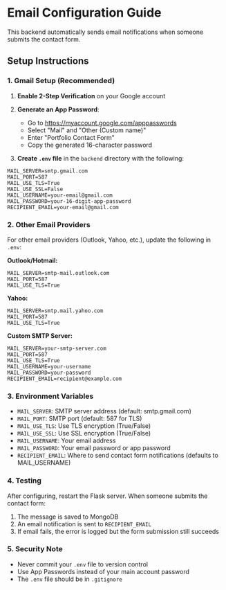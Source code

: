 # Email Configuration Guide

This backend automatically sends email notifications when someone submits the contact form.

## Setup Instructions

### 1. Gmail Setup (Recommended)

1. **Enable 2-Step Verification** on your Google account
2. **Generate an App Password**:
   - Go to https://myaccount.google.com/apppasswords
   - Select "Mail" and "Other (Custom name)"
   - Enter "Portfolio Contact Form"
   - Copy the generated 16-character password

3. **Create `.env` file** in the `backend` directory with the following:

```env
MAIL_SERVER=smtp.gmail.com
MAIL_PORT=587
MAIL_USE_TLS=True
MAIL_USE_SSL=False
MAIL_USERNAME=your-email@gmail.com
MAIL_PASSWORD=your-16-digit-app-password
RECIPIENT_EMAIL=your-email@gmail.com
```

### 2. Other Email Providers

For other email providers (Outlook, Yahoo, etc.), update the following in `.env`:

**Outlook/Hotmail:**
```env
MAIL_SERVER=smtp-mail.outlook.com
MAIL_PORT=587
MAIL_USE_TLS=True
```

**Yahoo:**
```env
MAIL_SERVER=smtp.mail.yahoo.com
MAIL_PORT=587
MAIL_USE_TLS=True
```

**Custom SMTP Server:**
```env
MAIL_SERVER=your-smtp-server.com
MAIL_PORT=587
MAIL_USE_TLS=True
MAIL_USERNAME=your-username
MAIL_PASSWORD=your-password
RECIPIENT_EMAIL=recipient@example.com
```

### 3. Environment Variables

- `MAIL_SERVER`: SMTP server address (default: smtp.gmail.com)
- `MAIL_PORT`: SMTP port (default: 587 for TLS)
- `MAIL_USE_TLS`: Use TLS encryption (True/False)
- `MAIL_USE_SSL`: Use SSL encryption (True/False)
- `MAIL_USERNAME`: Your email address
- `MAIL_PASSWORD`: Your email password or app password
- `RECIPIENT_EMAIL`: Where to send contact form notifications (defaults to MAIL_USERNAME)

### 4. Testing

After configuring, restart the Flask server. When someone submits the contact form:
1. The message is saved to MongoDB
2. An email notification is sent to `RECIPIENT_EMAIL`
3. If email fails, the error is logged but the form submission still succeeds

### 5. Security Note

- Never commit your `.env` file to version control
- Use App Passwords instead of your main account password
- The `.env` file should be in `.gitignore`

